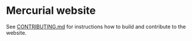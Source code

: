 # Mercurial website

See [CONTRIBUTING.md](./CONTRIBUTING.md) for instructions how to build and contribute to
the website.
